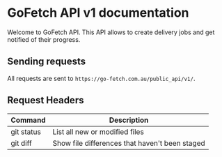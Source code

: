 # GoFetch API v1 documentation

Welcome to GoFetch API. This API allows to create delivery jobs and get notified of their progress.

## Sending requests

All requests are sent to `https://go-fetch.com.au/public_api/v1/`.

## Request Headers

| Command | Description |
| --- | --- |
| git status | List all new or modified files |
| git diff | Show file differences that haven't been staged |

